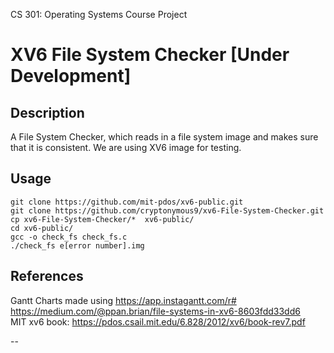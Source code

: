 CS 301: Operating Systems Course Project
# XV6 File System Checker [Under Development]

## Description
A File System Checker, which reads in a file system image and makes sure that it is consistent. We are using XV6 image for testing. 

## Usage

```
git clone https://github.com/mit-pdos/xv6-public.git 
git clone https://github.com/cryptonymous9/xv6-File-System-Checker.git
cp xv6-File-System-Checker/*  xv6-public/
cd xv6-public/
gcc -o check_fs check_fs.c
./check_fs e[error number].img
```
## References
Gantt Charts made using https://app.instagantt.com/r# <br>
https://medium.com/@ppan.brian/file-systems-in-xv6-8603fdd33dd6 <br>
MIT xv6 book: https://pdos.csail.mit.edu/6.828/2012/xv6/book-rev7.pdf <br>

--
